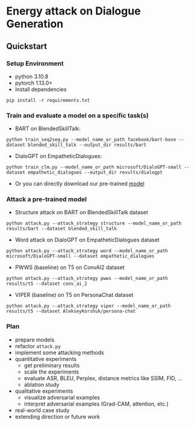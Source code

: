 # Energy attack on Dialogue Generation

## Quickstart

### Setup Environment
- python 3.10.8
- pytorch 1.13.0+
- Install dependencies
```
pip install -r requirements.txt
```

### Train and evaluate a model on a specific task(s)

- BART on BlendedSkillTalk:
```
python train_seq2seq.py --model_name_or_path facebook/bart-base --dataset blended_skill_talk --output_dir results/bart
```
- DialoGPT on EmpatheticDialogues:
```
python train_clm.py --model_name_or_path microsoft/DialoGPT-small --dataset empathetic_dialogues --output_dir results/dialogpt
```
- Or you can directly download our pre-trained [model](https://drive.google.com/drive/folders/1rWexrwHCgCFYiNVk2yFKSI8iV8baWfFt?usp=sharing) 

### Attack a pre-trained model
- Structure attack on BART on BlendedSkillTalk dataset
```
python attack.py --attack_strategy structure --model_name_or_path results/bart --dataset blended_skill_talk
```
- Word attack on DialoGPT on EmpatheticDialogues dataset 
```
python attack.py --attack_strategy word --model_name_or_path microsoft/DialoGPT-small --dataset empathetic_dialogues
```
- PWWS (baseline) on T5 on ConvAI2 dataset
```
python attack.py --attack_strategy pwws --model_name_or_path results/t5 --dataset conv_ai_2
```
- VIPER (baseline) on T5 on PersonaChat dataset
```
python attack.py --attack_strategy viper --model_name_or_path results/t5 --dataset AlekseyKorshuk/persona-chat
```
### Plan
- prepare models
- refactor ```attack.py```
- implement some attacking methods
- quantitative experiments
  - get preliminary results
  - scale the experiments
  - evaluate ASR, BLEU, Perplex, distance metrics like SSIM, FID, ...
  - ablation study
- qualitative experiments
  - visualize adversarial examples
  - interpret adversarial examples (Grad-CAM, attention, etc.)
- real-world case study
- extending direction or future work

<!-- 
### Course Project
[Report](https://www.overleaf.com/read/cvvhfbrykfcr)

[Slides](https://github.com/yul091/QASlow/raw/main/course_project/Presentation.pptx) -->
